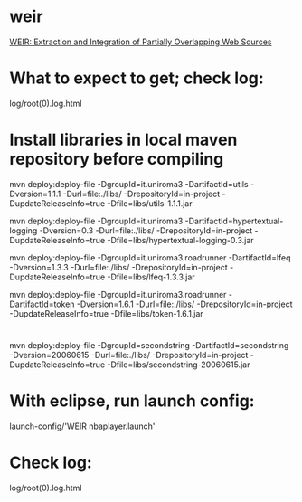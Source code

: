 # weir
[WEIR: Extraction and Integration of Partially Overlapping Web Sources](http://www.vldb.org/pvldb/vol6/p805-bronzi.pdf)

# What to expect to get; check log:
log/root(0).log.html

# Install libraries in local maven repository before compiling
mvn deploy:deploy-file -DgroupId=it.uniroma3 -DartifactId=utils -Dversion=1.1.1 -Durl=file:./libs/ -DrepositoryId=in-project -DupdateReleaseInfo=true -Dfile=libs/utils-1.1.1.jar

mvn deploy:deploy-file -DgroupId=it.uniroma3 -DartifactId=hypertextual-logging -Dversion=0.3 -Durl=file:./libs/ -DrepositoryId=in-project -DupdateReleaseInfo=true -Dfile=libs/hypertextual-logging-0.3.jar

mvn deploy:deploy-file -DgroupId=it.uniroma3.roadrunner -DartifactId=lfeq -Dversion=1.3.3 -Durl=file:./libs/ -DrepositoryId=in-project -DupdateReleaseInfo=true -Dfile=libs/lfeq-1.3.3.jar

mvn deploy:deploy-file -DgroupId=it.uniroma3.roadrunner -DartifactId=token -Dversion=1.6.1 -Durl=file:./libs/ -DrepositoryId=in-project -DupdateReleaseInfo=true -Dfile=libs/token-1.6.1.jar

#
mvn deploy:deploy-file -DgroupId=secondstring -DartifactId=secondstring -Dversion=20060615 -Durl=file:./libs/ -DrepositoryId=in-project -DupdateReleaseInfo=true -Dfile=libs/secondstring-20060615.jar


# With eclipse, run launch config: 
launch-config/'WEIR  nbaplayer.launch'

# Check log:
log/root(0).log.html
